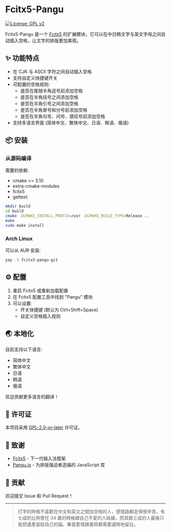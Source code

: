 # Fcitx5-Pangu

[![License: GPL v2](https://img.shields.io/badge/License-GPL%20v2-blue.svg)](https://www.gnu.org/licenses/old-licenses/gpl-2.0.en.html)

Fcitx5-Pangu 是一个 [Fcitx5](https://github.com/fcitx/fcitx5) 的扩展模块，它可以在中日韩文字与英文字母之间自动插入空格，让文字的排版更加美观。

## ✨ 功能特点

- 在 CJK 与 ASCII 字符之间自动插入空格
- 支持自定义快捷键开关
- 可配置的空格规则:
  - 是否在尾随半角逗号前添加空格
  - 是否在半角括号之间添加空格
  - 是否在半角引号之间添加空格
  - 是否在半角冒号和分号前添加空格
  - 是否在半角句号、问号、感叹号前添加空格
- 支持多语言界面 (简体中文、繁体中文、日语、韩语、俄语)

## 📦 安装

### 从源码编译

需要的依赖:

- cmake >= 3.10
- extra-cmake-modules
- fcitx5
- gettext

```bash
mkdir build
cd build
cmake -DCMAKE_INSTALL_PREFIX=/usr -DCMAKE_BUILD_TYPE=Release ..
make
sudo make install
```

### Arch Linux

可以从 AUR 安装:

```bash
yay -S fcitx5-pangu-git
```

## ⚙️ 配置

1. 重启 Fcitx5 或重新加载配置
2. 在 Fcitx5 配置工具中找到 "Pangu" 模块
3. 可以设置:
   - 开关快捷键 (默认为 Ctrl+Shift+Space)
   - 自定义空格插入规则

## 🌏 本地化

目前支持以下语言:

- 简体中文
- 繁体中文
- 日语
- 韩语
- 俄语

欢迎贡献更多语言的翻译！

## 📝 许可证

本项目采用 [GPL-2.0-or-later](LICENSES/GPL-2.0-or-later.txt) 许可证。

## 🙏 致谢

- [Fcitx5](https://github.com/fcitx/fcitx5) - 下一代输入法框架
- [Pangu.js](https://github.com/vinta/pangu.js) - 为排版强迫者造福的 JavaScript 库

## 🤝 贡献

欢迎提交 Issue 和 Pull Request！

---

> 打字的時候不喜歡在中文和英文之間加空格的人，感情路都走得很辛苦，有七成的比例會在 34 歲的時候跟自己不愛的人結婚，而其餘三成的人最後只能把遺產留給自己的貓。畢竟愛情跟書寫都需要適時地留白。
